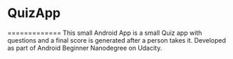 # QuizApp
=============
This small Android App is a small Quiz app with questions and a final score is generated after a person takes it.
Developed as part of Android Beginner Nanodegree on Udacity.
